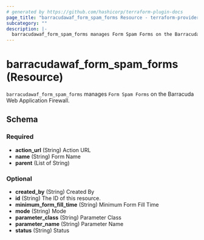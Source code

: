 ```yaml
---
# generated by https://github.com/hashicorp/terraform-plugin-docs
page_title: "barracudawaf_form_spam_forms Resource - terraform-provider-barracudawaf"
subcategory: ""
description: |-
  barracudawaf_form_spam_forms manages Form Spam Forms on the Barracuda Web Application Firewall.
---
```


# barracudawaf_form_spam_forms (Resource)

`barracudawaf_form_spam_forms` manages `Form Spam Forms` on the Barracuda Web Application Firewall.



<!-- schema generated by tfplugindocs -->
## Schema

### Required

- **action_url** (String) Action URL
- **name** (String) Form Name
- **parent** (List of String)

### Optional

- **created_by** (String) Created By
- **id** (String) The ID of this resource.
- **minimum_form_fill_time** (String) Minimum Form Fill Time
- **mode** (String) Mode
- **parameter_class** (String) Parameter Class
- **parameter_name** (String) Parameter Name
- **status** (String) Status


